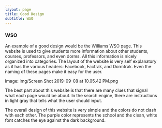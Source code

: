 ```yaml
---
layout: page
title: Good Design
subtitle: WSO
---
```

### WSO
An example of a good design would be the Williams WSO page. This website is used to give students more information about other students, courses, professors, and even dorms. All this information is nicely organized into categories. The layout of the website is very self explanatory as it has the various headers: Facebook, Factrak, and Dormtrak. Even the naming of these pages make it easy for the user. 

image: img/Screen Shot 2019-09-08 at 10.05.42 PM.png

The best part about this website is that there are many clues that signal what each page would be about. In the search engine, there are instructions in light gray that tells what the user should input. 

The overall design of this website is very simple and the colors do not clash with each other. The purple color represents the school and the clean, white font catches the eye against the dark background. 
